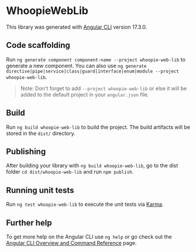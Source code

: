 # WhoopieWebLib

This library was generated with [Angular CLI](https://github.com/angular/angular-cli) version 17.3.0.

## Code scaffolding

Run `ng generate component component-name --project whoopie-web-lib` to generate a new component. You can also use `ng generate directive|pipe|service|class|guard|interface|enum|module --project whoopie-web-lib`.
> Note: Don't forget to add `--project whoopie-web-lib` or else it will be added to the default project in your `angular.json` file. 

## Build

Run `ng build whoopie-web-lib` to build the project. The build artifacts will be stored in the `dist/` directory.

## Publishing

After building your library with `ng build whoopie-web-lib`, go to the dist folder `cd dist/whoopie-web-lib` and run `npm publish`.

## Running unit tests

Run `ng test whoopie-web-lib` to execute the unit tests via [Karma](https://karma-runner.github.io).

## Further help

To get more help on the Angular CLI use `ng help` or go check out the [Angular CLI Overview and Command Reference](https://angular.io/cli) page.
